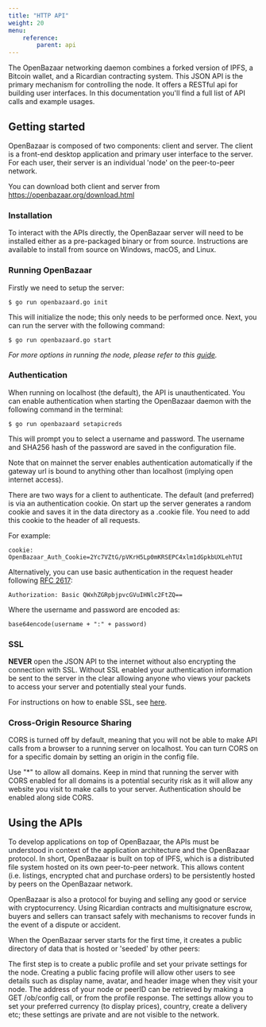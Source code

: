 ```yaml
---
title: "HTTP API"
weight: 20
menu:
    reference:
        parent: api
---
```


The OpenBazaar networking daemon combines a forked version of IPFS, a Bitcoin wallet, and a Ricardian contracting system. This JSON API is the primary mechanism for controlling the node. It offers a RESTful api for building user interfaces. In this documentation you'll find a full list of API calls and example usages.

## Getting started

OpenBazaar is composed of two components: client and server. The client is a front-end desktop application and primary user interface to the server. For each user, their server is an individual 'node' on the peer-to-peer network.

You can download both client and server from https://openbazaar.org/download.html

### Installation
To interact with the APIs directly, the OpenBazaar server will need to be installed either as a pre-packaged binary or from source. Instructions are available to install from source on Windows, macOS, and Linux.

### Running OpenBazaar
Firstly we need to setup the server:

```
$ go run openbazaard.go init
```
This will initialize the node; this only needs to be performed once. Next, you can run the server with the following command:

```
$ go run openbazaard.go start
```

*For more options in running the node, please refer to this [guide](/reference/api/cli).*

### Authentication
When running on localhost (the default), the API is unauthenticated. You can enable authentication when starting the OpenBazaar daemon with the following command in the terminal:

```
$ go run openbazaard setapicreds
```

This will prompt you to select a username and password. The username and SHA256 hash of the password are saved in the configuration file.

Note that on mainnet the server enables authentication automatically if the gateway url is bound to anything other than localhost (implying open internet access).

There are two ways for a client to authenticate. The default (and preferred) is via an authentication cookie. On start up the server generates a random cookie and saves it in the data directory as a .cookie file. You need to add this cookie to the header of all requests.

For example:

```
cookie: OpenBazaar_Auth_Cookie=2Yc7VZtG/pVKrH5Lp0mKRSEPC4xlm1dGpkbUXLehTUI
```
Alternatively, you can use basic authentication in the request header following [RFC 2617](https://www.ietf.org/rfc/rfc2617.txt):

```
Authorization: Basic QWxhZGRpbjpvcGVuIHNlc2FtZQ==
```
Where the username and password are encoded as:

```
base64encode(username + ":" + password)
```

### SSL
**NEVER** open the JSON API to the internet without also encrypting the connection with SSL. Without SSL enabled your authentication information be sent to the server in the clear allowing anyone who views your packets to access your server and potentially steal your funds.

For instructions on how to enable SSL, see [here](https://github.com/OpenBazaar/openbazaar-go/blob/master/docs/ssl.md).

### Cross-Origin Resource Sharing
CORS is turned off by default, meaning that you will not be able to make API calls from a browser to a running server on localhost. You can turn CORS on for a specific domain by setting an origin in the config file.

Use "\*" to allow all domains. Keep in mind that running the server with CORS enabled for all domains is a potential security risk as it will allow any website you visit to make calls to your server. Authentication should be enabled along side CORS.

## Using the APIs
To develop applications on top of OpenBazaar, the APIs must be understood in context of the application architecture and the OpenBazaar protocol. In short, OpenBazaar is built on top of IPFS, which is a distributed file system hosted on its own peer-to-peer network. This allows content (i.e. listings, encrypted chat and purchase orders) to be persistently hosted by peers on the OpenBazaar network.

OpenBazaar is also a protocol for buying and selling any good or service with cryptocurrency. Using Ricardian contracts and multisignature escrow, buyers and sellers can transact safely with mechanisms to recover funds in the event of a dispute or accident.

When the OpenBazaar server starts for the first time, it creates a public directory of data that is hosted or 'seeded' by other peers:



The first step is to create a public profile and set your private settings for the node. Creating a public facing profile will allow other users to see details such as display name, avatar, and header image when they visit your node. The address of your node or peerID can be retrieved by making a GET /ob/config call, or from the profile response. The settings allow you to set your preferred currency (to display prices), country, create a delivery etc; these settings are private and are not visible to the network.

